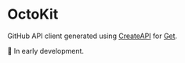 # OctoKit

GitHub API client generated using [CreateAPI](https://github.com/kean/CreateAPI) for [Get](https://github.com/kean/Get).

🚧 In early development.
